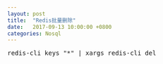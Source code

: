 ```yaml
---
layout: post
title:  "Redis批量删除"
date:   2017-09-13 10:00:00 +0800
categories: Nosql
---
```


<pre>
redis-cli keys "*" | xargs redis-cli del
</pre>

